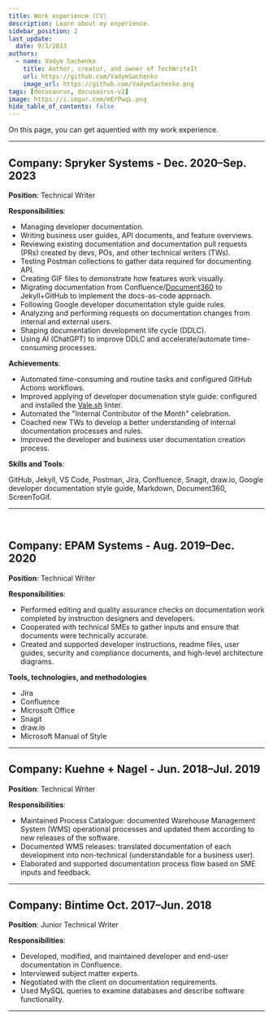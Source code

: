 ```yaml
---
title: Work experience (CV)
description: Learn about my experience.
sidebar_position: 2
last_update: 
  date: 9/1/2023
authors:
  - name: Vadym Sachenko
    title: Author, creator, and owner of TechWriteIt
    url: https://github.com/VadymSachenko
    image_url: https://github.com/VadymSachenko.png
tags: [docusaurus, docusaurus-v2]
image: https://i.imgur.com/mErPwqL.png
hide_table_of_contents: false
---
```


On this page, you can get aquentied with my work experience.

---

## Company: Spryker Systems - Dec. 2020–Sep. 2023


**Position**: Technical Writer

**Responsibilities**:

- Managing developer documentation.
- Writing business user guides, API documents, and feature overviews.
- Reviewing existing documentation and documentation pull requests (PRs) created by devs, POs, and other technical writers (TWs).
- Testing Postman collections to gather data required for documenting API.
- Creating GIF files to demonstrate how features work visually.
- Migrating documentation from Confluence/[Document360](https://document360.com/) to Jekyll+GitHub to implement the docs-as-code approach.
- Following Google developer documentation style guide rules.
- Analyzing and performing requests on documentation changes from internal and external users.
- Shaping documentation development life cycle (DDLC).
- Using AI (ChatGPT) to improve DDLC and accelerate/automate time-consuming processes.

**Achievements**:

- Automated time-consuming and routine tasks and configured GitHub Actions workflows.
- Improved applying of developer documenation style guide: configured and installed the [Vale.sh](https://vale.sh/docs/vale-cli/overview/) linter.
- Automated the "Internal Contributor of the Month" celebration.
- Coached new TWs to develop a better understanding of internal documentation processes and rules.
- Improved the developer and business user documentation creation process.

**Skills and Tools**:

GitHub, Jekyll, VS Code, Postman, Jira, Confluence, Snagit, draw.io, Google developer documentation style guide, Markdown, Document360, ScreenToGif.

---
 
## Company: EPAM Systems - Aug. 2019–Dec. 2020

**Position**: Technical Writer

**Responsibilities**:

- Performed editing and quality assurance checks on documentation work completed by instruction designers and developers.
- Cooperated with technical SMEs to gather inputs and ensure that documents were technically accurate.
- Created and supported developer instructions, readme files, user guides, security and compliance documents, and high-level architecture diagrams.

**Tools, technologies, and methodologies**

- Jira
- Confluence
- Microsoft Office
- Snagit
- draw.io
- Microsoft Manual of Style

---

## Company: Kuehne + Nagel	- Jun. 2018–Jul. 2019


**Position**: Technical Writer

**Responsibilities**:

- Maintained Process Catalogue: documented Warehouse Management System (WMS) operational processes and updated them according to new releases of the software.
- Documented WMS releases: translated documentation of each development into non-technical (understandable for a business user).
- Elaborated and supported documentation process flow based on SME inputs and feedback.

---

## Company: Bintime	Oct. 2017–Jun. 2018



**Position**: Junior Technical Writer

**Responsibilities**:

- Developed, modified, and maintained developer and end-user documentation in Confluence.
- Interviewed subject matter experts.
- Negotiated with the client on documentation requirements.
- Used MySQL queries to examine databases and describe software functionality.

---
